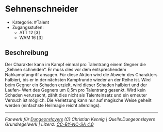 <!---
Dies ist ein Fanwerk für DUNGEONSLAYERS (C) von Christian Kennig

Quellen:      [Dungeonslayers Grundregelwerk](https://www.f-space.de/ds4/downloads.html)
              [Talentbeschreibungen](https://www.f-space.de/ds4/tools-talentcards.html)
License:      [CC-BY-NC-SA 4.0](https://creativecommons.org/licenses/by-nc-sa/4.0/deed.de)
Richtlinien:  [Fanwerkrichtlinien](https://www.dungeonslayers.net/fanwerk-richtlinien/)
Autor:        Zauberlehrling
-->

  
# Sehnenschneider  
- Kategorie: #Talent  
- Zugangsstufen:  
  - ATT 12 [3]  
  - WAM 16 [3]  

## Beschreibung  
Der Charakter kann im Kampf einmal pro Talentrang einem Gegner die „Sehnen schneiden“. Er muss dies vor dem entsprechendem Nahkampfangriff ansagen. Für diese Aktion wird die Abwehr des Charakters halbiert, bis er in der nächsten Kampfrunde wieder an der Reihe ist. Wird beim Gegner ein Schaden erzielt, wird dieser Schaden halbiert und der Laufen- Wert des Gegners um 0,5m pro Talentrang gesenkt. Wird kein Schaden verursacht, zählt dies nicht als Talenteinsatz und ein erneuter Versuch ist möglich. Die Verletzung kann nur auf magische Weise geheilt werden (einfachste Heilmagie reicht allerdings).


___  
*Fanwerk für [Dungeonslayers](https://www.dungeonslayers.net/) (C) Christian Kennig | Quelle:Dungeonslayers Grundregelwerk | Lizenz: [CC-BY-NC-SA 4.0](https://creativecommons.org/licenses/by-nc-sa/4.0/deed.de)*  